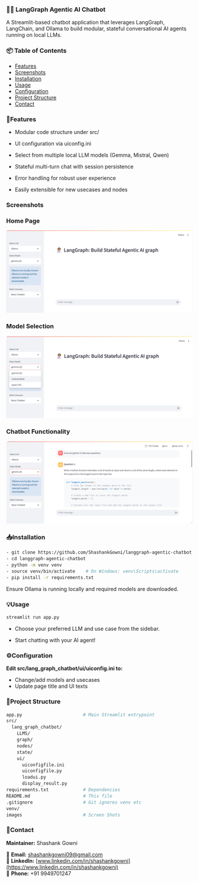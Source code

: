 ### 🧑‍🚀 LangGraph Agentic AI Chatbot

A Streamlit-based chatbot application that leverages LangGraph, LangChain, and Ollama to build modular, stateful conversational AI agents running on local LLMs.


### 📦 Table of Contents

- [Features](#features)
- [Screenshots](#screenshots)
- [Installation](#installation)
- [Usage](#usage)
- [Configuration](#configuration)
- [Project Structure](#project-structure)
- [Contact](#contact)


### 🚀Features
 
- Modular code structure under src/

- UI configuration via uiconfig.ini

- Select from multiple local LLM models (Gemma, Mistral, Qwen)

- Stateful multi-turn chat with session persistence

- Error handling for robust user experience

- Easily extensible for new usecases and nodes

### Screenshots

### Home Page
![Home Page Screenshot](images/HomePage_Screenshot.png)

### Model Selection
![Model Selection Screenshot](images/ModelSelection_Screenshot.png)

### Chatbot Functionality
![Chatbot Functionality Screenshot](images/ChatbotFunctionality_Screenshot.png)


### 📥Installation

```bash
- git clone https://github.com/ShashankGowni/langgraph-agentic-chatbot.git
- cd langgraph-agentic-chatbot
- python -m venv venv
- source venv/bin/activate    # On Windows: venv\Scripts\activate
- pip install -r requirements.txt
```
Ensure Ollama is running locally and required models are downloaded.

### 💡Usage

```bash
streamlit run app.py
```

- Choose your preferred LLM and use case from the sidebar.

- Start chatting with your AI agent!

### ⚙️Configuration

**Edit src/lang_graph_chatbot/ui/uiconfig.ini to:**

- Change/add models and usecases
- Update page title and UI texts

### 📂Project Structure

```bash
app.py                       # Main Streamlit entrypoint
src/
  lang_graph_chatbot/
    LLMS/
    graph/
    nodes/
    state/
    ui/
      uiconfigfile.ini
      uiconfigfile.py
      loadui.py
      display_result.py
requirements.txt             # Dependencies
README.md                    # This file
.gitignore                   # Git ignores venv etc
venv/   
images                       # Screen Shots 
```
### 📧Contact

**Maintainer:** Shashank Gowni

📧 **Email:** [shashankgowni09@gmail.com](mailto:shashankgowni09@gmail.com)  
💼 **LinkedIn:** [www.linkedin.com/in/shashankgowni](https://www.linkedin.com/in/shashankgowni)  
📳 **Phone:** +91 9949701247